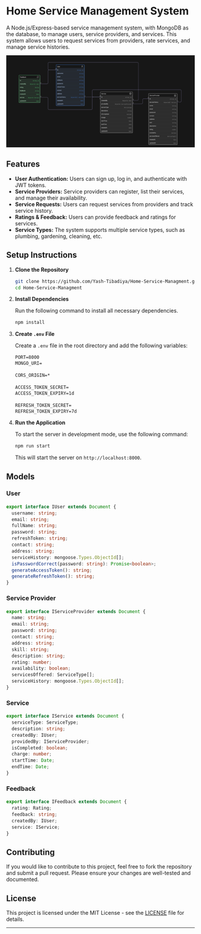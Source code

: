 
# Home Service Management System

A Node.js/Express-based service management system, with MongoDB as the database, to manage users, service providers, and services. This system allows users to request services from providers, rate services, and manage service histories.

![Model](https://github.com/Yash-Tibadiya/Home-Service-Managment/blob/main/public/temp/Screenshot%202025-03-05%20120213.png?raw=true)

## Features

- **User Authentication:** Users can sign up, log in, and authenticate with JWT tokens.
- **Service Providers:** Service providers can register, list their services, and manage their availability.
- **Service Requests:** Users can request services from providers and track service history.
- **Ratings & Feedback:** Users can provide feedback and ratings for services.
- **Service Types:** The system supports multiple service types, such as plumbing, gardening, cleaning, etc.

## Setup Instructions

1. **Clone the Repository**

   ```bash
   git clone https://github.com/Yash-Tibadiya/Home-Service-Managment.git
   cd Home-Service-Managment
   ```

2. **Install Dependencies**

   Run the following command to install all necessary dependencies.

   ```bash
   npm install
   ```

3. **Create `.env` File**

   Create a `.env` file in the root directory and add the following variables:

    ```env
    PORT=8000
    MONGO_URI=

    CORS_ORIGIN=*

    ACCESS_TOKEN_SECRET=
    ACCESS_TOKEN_EXPIRY=1d

    REFRESH_TOKEN_SECRET=
    REFRESH_TOKEN_EXPIRY=7d
    ```

4. **Run the Application**

   To start the server in development mode, use the following command:

   ```bash
   npm run start
   ```

   This will start the server on `http://localhost:8000`.

## Models

### User

```typescript
export interface IUser extends Document {
  username: string;
  email: string;
  fullName: string;
  password: string;
  refreshToken: string;
  contact: string;
  address: string;
  serviceHistory: mongoose.Types.ObjectId[];
  isPasswordCorrect(password: string): Promise<boolean>;
  generateAccessToken(): string;
  generateRefreshToken(): string;
}
```

### Service Provider

```typescript
export interface IServiceProvider extends Document {
  name: string;
  email: string;
  password: string;
  contact: string;
  address: string;
  skill: string;
  description: string;
  rating: number;
  availability: boolean;
  servicesOffered: ServiceType[];
  serviceHistory: mongoose.Types.ObjectId[];
}
```

### Service

```typescript
export interface IService extends Document {
  serviceType: ServiceType;
  description: string;
  createdBy: IUser;
  providedBy: IServiceProvider;
  isCompleted: boolean;
  charge: number;
  startTime: Date;
  endTime: Date;
}
```

### Feedback

```typescript
export interface IFeedback extends Document {
  rating: Rating;
  feedback: string;
  createdBy: IUser;
  service: IService;
}
```

## Contributing

If you would like to contribute to this project, feel free to fork the repository and submit a pull request. Please ensure your changes are well-tested and documented.

## License

This project is licensed under the MIT License - see the [LICENSE](LICENSE) file for details.

---
